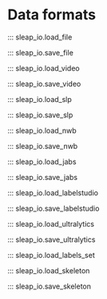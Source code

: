 # Data formats

::: sleap_io.load_file

::: sleap_io.save_file

::: sleap_io.load_video

::: sleap_io.save_video

::: sleap_io.load_slp

::: sleap_io.save_slp

::: sleap_io.load_nwb

::: sleap_io.save_nwb

::: sleap_io.load_jabs

::: sleap_io.save_jabs

::: sleap_io.load_labelstudio

::: sleap_io.save_labelstudio

::: sleap_io.load_ultralytics

::: sleap_io.save_ultralytics

::: sleap_io.load_labels_set

::: sleap_io.load_skeleton

::: sleap_io.save_skeleton